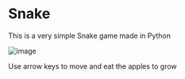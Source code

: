 # Snake

This is a very simple Snake game made in Python

![image](https://github.com/user-attachments/assets/a8b39945-09e4-47ba-b97c-32fe11a10d6f)

Use arrow keys to move and eat the apples to grow
